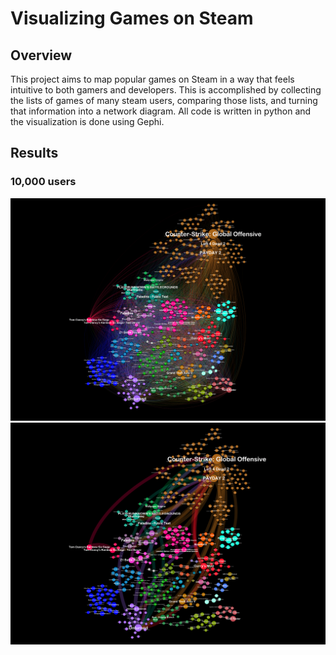 # Visualizing Games on Steam
## Overview
This project aims to map popular games on Steam in a way that feels intuitive to both gamers and developers. This is accomplished by collecting the lists of games of many steam users, comparing those lists, and turning that information into a network diagram. All code is written in python and the visualization is done using Gephi.
## Results
### 10,000 users
![](Visualization/images/final_graph.png)
![](Visualization/images/overlaps.png)
